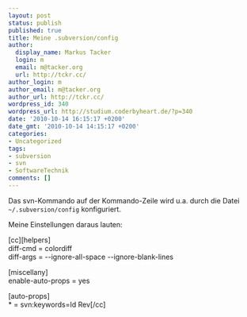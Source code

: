 ```yaml
---
layout: post
status: publish
published: true
title: Meine .subversion/config
author:
  display_name: Markus Tacker
  login: m
  email: m@tacker.org
  url: http://tckr.cc/
author_login: m
author_email: m@tacker.org
author_url: http://tckr.cc/
wordpress_id: 340
wordpress_url: http://studium.coderbyheart.de/?p=340
date: '2010-10-14 16:15:17 +0200'
date_gmt: '2010-10-14 14:15:17 +0200'
categories:
- Uncategorized
tags:
- subversion
- svn
- SoftwareTechnik
comments: []
---
```

<p>Das svn-Kommando auf der Kommando-Zeile wird u.a. durch die Datei <code>~/.subversion/config</code> konfiguriert.</p>
<p>Meine Einstellungen daraus lauten:</p>
<p>[cc][helpers]<br />
diff-cmd = colordiff<br />
diff-args = --ignore-all-space --ignore-blank-lines</p>
<p>[miscellany]<br />
enable-auto-props = yes</p>
<p>[auto-props]<br />
* = svn:keywords=Id Rev[/cc]</p>
